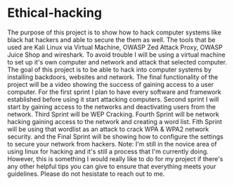 # Ethical-hacking
The purpose of this project is to show how to hack computer systems like black hat hackers and able to secure the them as well.
The tools that be used are Kali Linux via Virtual Machine, OWASP Zed Attack Proxy, OWASP Juice Shop and wireshark.  To avoid trouble I will be using a virtual machine to set up it's own computer and network and attack that selected computer.
The goal of this project is to be able to hack into computer systems by installing backdoors, websites and network. The final functionality of the project will be a video showing the success of gaining access to a user computer. 
For the first sprint I plan to have every software and framework established before using it start attacking computers. Second sprint I will start by gaining access to the networks and deactivating users from the network. Third Sprint will be WEP Cracking. Fourth Sprint will be network hacking gaining access to the network and creating a word list. Fith Sprint will be using that wordlist as an attack to crack WPA & WPA2 network security. and the Final Sprint will be showing how to configure the settings to secure your network from hackers.
Note: I'm still in the novice area of using linux for hacking and it's still a process that I'm currently doing. However, this is something I would really like to do for my project if there's any other helpful tips you can give to ensure that everything meets your guidelines. Please do not hesistate to reach out to me.
